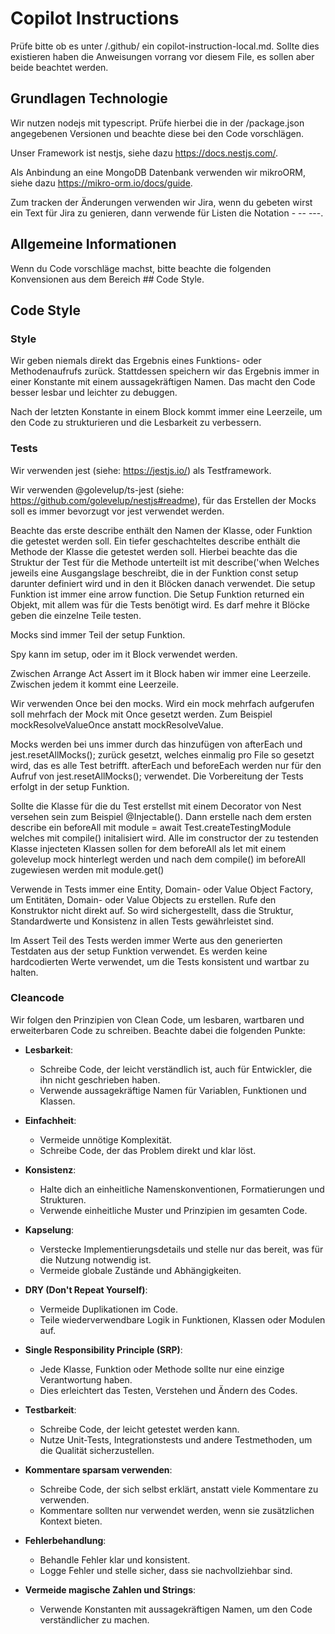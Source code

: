 # Copilot Instructions

Prüfe bitte ob es unter <root>/.github/ ein copilot-instruction-local.md.
Sollte dies existieren haben die Anweisungen vorrang vor diesem File, es sollen aber beide beachtet werden.

## Grundlagen Technologie
Wir nutzen nodejs mit typescript. Prüfe hierbei die in der <root>/package.json angegebenen Versionen und beachte diese bei den Code vorschlägen.

Unser Framework ist nestjs, siehe dazu https://docs.nestjs.com/.

Als Anbindung an eine MongoDB Datenbank verwenden wir mikroORM, siehe dazu https://mikro-orm.io/docs/guide.

Zum tracken der Änderungen verwenden wir Jira, wenn du gebeten wirst ein Text für Jira zu genieren, dann verwende für Listen die Notation - -- ---.

## Allgemeine Informationen

Wenn du Code vorschläge machst, bitte beachte die folgenden Konvensionen aus dem Bereich ## Code Style.

## Code Style

### Style 
Wir geben niemals direkt das Ergebnis eines Funktions- oder Methodenaufrufs zurück. Stattdessen speichern wir das Ergebnis immer in einer Konstante mit einem aussagekräftigen Namen. Das macht den Code besser lesbar und leichter zu debuggen.

Nach der letzten Konstante in einem Block kommt immer eine Leerzeile, um den Code zu strukturieren und die Lesbarkeit zu verbessern.

### Tests
Wir verwenden jest (siehe: https://jestjs.io/) als Testframework.

Wir verwenden @golevelup/ts-jest (siehe: https://github.com/golevelup/nestjs#readme), für das Erstellen der Mocks soll es immer bevorzugt vor jest verwendet werden.

Beachte das erste describe enthält den Namen der Klasse, oder Funktion die getestet werden soll.
Ein tiefer geschachteltes describe enthält die Methode der Klasse die getestet werden soll.
Hierbei beachte das die Struktur der Test für die Methode unterteilt ist mit describe('when
Welches jeweils eine Ausgangslage beschreibt, die in der Funktion const setup darunter definiert wird und in den it Blöcken danach verwendet. 
Die setup Funktion ist immer eine arrow function. Die Setup Funktion returned ein Objekt, mit allem was für die Tests benötigt wird. 
Es darf mehre it Blöcke geben die einzelne Teile testen.

Mocks sind immer Teil der setup Funktion.

Spy kann im setup, oder im it Block verwendet werden.

Zwischen Arrange Act Assert im it Block haben wir immer eine Leerzeile.
Zwischen jedem it kommt eine Leerzeile.

Wir verwenden Once bei den mocks. Wird ein mock mehrfach aufgerufen soll mehrfach der Mock mit Once gesetzt werden. Zum Beispiel mockResolveValueOnce anstatt mockResolveValue.

Mocks werden bei uns immer durch das hinzufügen von afterEach und jest.resetAllMocks(); zurück gesetzt, welches einmalig pro File so gesetzt wird, das es alle Test betrifft.
afterEach und beforeEach werden nur für den Aufruf von jest.resetAllMocks(); verwendet. Die Vorbereitung der Tests erfolgt in der setup Funktion.

Sollte die Klasse für die du Test erstellst mit einem Decorator von Nest versehen sein zum Beispiel @Injectable(). Dann erstelle nach dem ersten describe ein beforeAll mit module = await Test.createTestingModule welches mit compile() initalisiert wird.
Alle im constructor der zu testenden Klasse injecteten Klassen sollen for dem beforeAll als let <name> mit einem golevelup mock hinterlegt werden und nach dem compile() im beforeAll zugewiesen werden mit module.get(<name>)

Verwende in Tests immer eine Entity, Domain- oder Value Object Factory, um Entitäten, Domain- oder Value Objects zu erstellen. Rufe den Konstruktor nicht direkt auf. So wird sichergestellt, dass die Struktur, Standardwerte und Konsistenz in allen Tests gewährleistet sind.

Im Assert Teil des Tests werden immer Werte aus den generierten Testdaten aus der setup Funktion verwendet. Es werden keine hardcodierten Werte verwendet, um die Tests konsistent und wartbar zu halten.

### Cleancode
Wir folgen den Prinzipien von Clean Code, um lesbaren, wartbaren und erweiterbaren Code zu schreiben. Beachte dabei die folgenden Punkte:

- **Lesbarkeit**:
  - Schreibe Code, der leicht verständlich ist, auch für Entwickler, die ihn nicht geschrieben haben.
  - Verwende aussagekräftige Namen für Variablen, Funktionen und Klassen.

- **Einfachheit**:
  - Vermeide unnötige Komplexität.
  - Schreibe Code, der das Problem direkt und klar löst.

- **Konsistenz**:
  - Halte dich an einheitliche Namenskonventionen, Formatierungen und Strukturen.
  - Verwende einheitliche Muster und Prinzipien im gesamten Code.

- **Kapselung**:
  - Verstecke Implementierungsdetails und stelle nur das bereit, was für die Nutzung notwendig ist.
  - Vermeide globale Zustände und Abhängigkeiten.

- **DRY (Don't Repeat Yourself)**:
  - Vermeide Duplikationen im Code.
  - Teile wiederverwendbare Logik in Funktionen, Klassen oder Modulen auf.

- **Single Responsibility Principle (SRP)**:
  - Jede Klasse, Funktion oder Methode sollte nur eine einzige Verantwortung haben.
  - Dies erleichtert das Testen, Verstehen und Ändern des Codes.

- **Testbarkeit**:
  - Schreibe Code, der leicht getestet werden kann.
  - Nutze Unit-Tests, Integrationstests und andere Testmethoden, um die Qualität sicherzustellen.

- **Kommentare sparsam verwenden**:
  - Schreibe Code, der sich selbst erklärt, anstatt viele Kommentare zu verwenden.
  - Kommentare sollten nur verwendet werden, wenn sie zusätzlichen Kontext bieten.

- **Fehlerbehandlung**:
  - Behandle Fehler klar und konsistent.
  - Logge Fehler und stelle sicher, dass sie nachvollziehbar sind.

- **Vermeide magische Zahlen und Strings**:
  - Verwende Konstanten mit aussagekräftigen Namen, um den Code verständlicher zu machen.